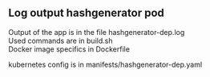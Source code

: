 ## Log output hashgenerator pod

Output of the app is in the file hashgenerator-dep.log  
Used commands are in build.sh  
Docker image specifics in Dockerfile  
  
kubernetes config is in manifests/hashgenerator-dep.yaml